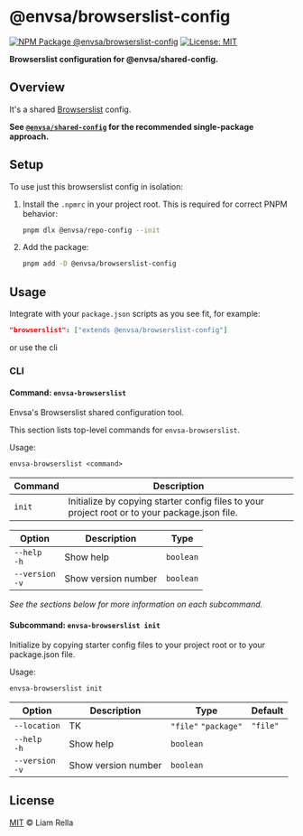 <!--+ Warning: Content inside HTML comment blocks was generated by mdat and may be overwritten. +-->

<!-- title -->

# @envsa/browserslist-config

<!-- /title -->

<!-- badges -->

[![NPM Package @envsa/browserslist-config](https://img.shields.io/npm/v/@envsa/browserslist-config.svg)](https://npmjs.com/package/@envsa/browserslist-config)
[![License: MIT](https://img.shields.io/badge/License-MIT-yellow.svg)](https://opensource.org/licenses/MIT)

<!-- /badges -->

<!-- description -->

**Browserslist configuration for @envsa/shared-config.**

<!-- /description -->

## Overview

It's a shared [Browserslist](https://browsersl.ist) config.

**See [`@envsa/shared-config`](https://www.npmjs.com/package/@envsa/shared-config) for the recommended single-package approach.**

## Setup

To use just this browserslist config in isolation:

1. Install the `.npmrc` in your project root. This is required for correct PNPM behavior:

   ```sh
   pnpm dlx @envsa/repo-config --init
   ```

2. Add the package:

   ```sh
   pnpm add -D @envsa/browserslist-config
   ```

## Usage

Integrate with your `package.json` scripts as you see fit, for example:

```json
"browserslist": ["extends @envsa/browserslist-config"]
```

or use the cli

### CLI

<!-- cli-help -->

#### Command: `envsa-browserslist`

Envsa's Browserslist shared configuration tool.

This section lists top-level commands for `envsa-browserslist`.

Usage:

```txt
envsa-browserslist <command>
```

| Command | Description                                                                                   |
| ------- | --------------------------------------------------------------------------------------------- |
| `init`  | Initialize by copying starter config files to your project root or to your package.json file. |

| Option              | Description         | Type      |
| ------------------- | ------------------- | --------- |
| `--help`<br>`-h`    | Show help           | `boolean` |
| `--version`<br>`-v` | Show version number | `boolean` |

_See the sections below for more information on each subcommand._

#### Subcommand: `envsa-browserslist init`

Initialize by copying starter config files to your project root or to your package.json file.

Usage:

```txt
envsa-browserslist init
```

| Option              | Description         | Type                 | Default  |
| ------------------- | ------------------- | -------------------- | -------- |
| `--location`        | TK                  | `"file"` `"package"` | `"file"` |
| `--help`<br>`-h`    | Show help           | `boolean`            |          |
| `--version`<br>`-v` | Show version number | `boolean`            |          |

<!-- /cli-help -->

<!-- license -->

## License

[MIT](license.txt) © Liam Rella

<!-- /license -->
